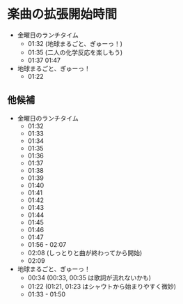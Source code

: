 # 楽曲の拡張開始時間

- 金曜日のランチタイム
  - 01:32 (地球まるごと、ぎゅーっ！)
  - 01:35 (二人の化学反応を楽しもう)
  - 01:37 01:47
- 地球まるごと、ぎゅーっ！
  - 01:22

## 他候補

- 金曜日のランチタイム
  - 01:32
  - 01:33
  - 01:34
  - 01:35
  - 01:36
  - 01:37
  - 01:38
  - 01:39
  - 01:40
  - 01:41
  - 01:42
  - 01:43
  - 01:44
  - 01:45
  - 01:46
  - 01:47
  - 01:56 - 02:07
  - 02:08 (しっとりと曲が終わってから開始)
  - 02:09
- 地球まるごと、ぎゅーっ！
  - 00:34 (00:33, 00:35 は歌詞が流れないかも)
  - 01:22 (01:21, 01:23 はシャウトから始まりやすく微妙)
  - 01:33 - 01:50

